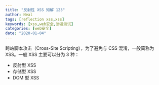 ```yaml
---
title: "反射性 XSS 知解 123"
author: Neal
tags: [reflection xss,xss]
keywords: [xss,web安全,渗透测试]
categories: [web安全]
date: "2020-01-04" 
---
```


跨站脚本攻击（Cross-Site Scripting），为了避免与 CSS 混淆，一般简称为 XSS。一般 XSS 主要可以分为 3 种：

* 反射型 XSS
* 存储型 XSS
* DOM 型 XSS

